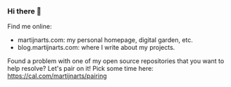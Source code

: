 ### Hi there 👋

Find me online:

- martijnarts.com: my personal homepage, digital garden, etc.
- blog.martijnarts.com: where I write about my projects.

Found a problem with one of my open source repositories that you want to help resolve? Let's pair on it! Pick some time here: https://cal.com/martijnarts/pairing
